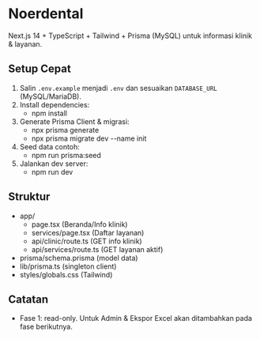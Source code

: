 # Noerdental

Next.js 14 + TypeScript + Tailwind + Prisma (MySQL) untuk informasi klinik & layanan.

## Setup Cepat

1. Salin `.env.example` menjadi `.env` dan sesuaikan `DATABASE_URL` (MySQL/MariaDB).
2. Install dependencies:
   - npm install
3. Generate Prisma Client & migrasi:
   - npx prisma generate
   - npx prisma migrate dev --name init
4. Seed data contoh:
   - npm run prisma:seed
5. Jalankan dev server:
   - npm run dev

## Struktur

- app/
  - page.tsx (Beranda/Info klinik)
  - services/page.tsx (Daftar layanan)
  - api/clinic/route.ts (GET info klinik)
  - api/services/route.ts (GET layanan aktif)
- prisma/schema.prisma (model data)
- lib/prisma.ts (singleton client)
- styles/globals.css (Tailwind)

## Catatan

- Fase 1: read-only. Untuk Admin & Ekspor Excel akan ditambahkan pada fase berikutnya.
